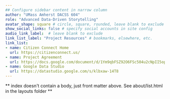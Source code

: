 ```yaml
---
## Configure sidebar content in narrow column
author: "UMass Amherst DACSS 604"
role: "Advanced Data-Driven Storytelling"
avatar_shape: square # circle, square, rounded, leave blank to exclude
show_social_links: false # specify social accounts in site config
audio_link_label:  # leave blank to exclude
link_list_label: "Project Resources" # bookmarks, elsewhere, etc.
link_list:
- name: Citizen Connect Home
  url: https://citizenconnect.us/
- name: Project Agreement
  url: https://docs.google.com/document/d/1Ym9qbFSZ92O6FSc504u2cNpII5opQqKU/edit?usp=sharing&ouid=114389610606514960086&rtpof=true&sd=true
- name: Google Data Studio
  url: https://datastudio.google.com/s/klbxaw-14T8
---
```


** index doesn't contain a body, just front matter above.
See about/list.html in the layouts folder **